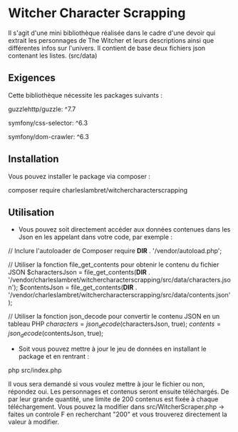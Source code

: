 # Witcher Character Scrapping

Il s'agit d'une mini bibliothèque réalisée dans le cadre d'une devoir qui extrait les personnages de The Witcher et leurs descriptions ainsi que différentes infos sur l'univers. Il contient de base deux fichiers json contenant les listes. (src/data)

## Exigences
Cette bibliothèque nécessite les packages suivants :

guzzlehttp/guzzle: ^7.7

symfony/css-selector: ^6.3

symfony/dom-crawler: ^6.3


## Installation

Vous pouvez installer le package via composer :

composer require charleslambret/witchercharacterscrapping


## Utilisation

- Vous pouvez soit directement accéder aux données contenues dans les Json en les appelant dans votre code, par exemple : 

// Inclure l'autoloader de Composer
require __DIR__ . '/vendor/autoload.php';

// Utiliser la fonction file_get_contents pour obtenir le contenu du fichier JSON
$charactersJson = file_get_contents(__DIR__ . '/vendor/charleslambret/witchercharacterscrapping/src/data/characters.json');
$contentsJson = file_get_contents(__DIR__ . '/vendor/charleslambret/witchercharacterscrapping/src/data/contents.json');

// Utiliser la fonction json_decode pour convertir le contenu JSON en un tableau PHP
$characters = json_decode($charactersJson, true);
$contents = json_decode($contentsJson, true);

- Soit vous pouvez mettre à jour le jeu de données en installant le package et en rentrant : 

php src/index.php 

Il vous sera demandé si vous voulez mettre à jour le fichier ou non, répondez oui. Les personnages et contenus seront ensuite téléchargés. De par leur grande quantité, une limite de 200 contenus est fixée à chaque téléchargement. Vous pouvez la modifier dans src/WitcherScraper.php -> faites un controle F en recherchant "200" et vous trouverez directement la valeur à modifier.
